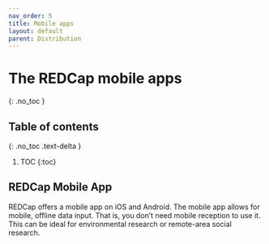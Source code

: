 ```yaml
---
nav_order: 5
title: Mobile apps
layout: default
parent: Distribution
---
```


# The REDCap mobile apps
{: .no_toc }

## Table of contents
{: .no_toc .text-delta }

1. TOC
{:toc}

## REDCap Mobile App

REDCap offers a mobile app on iOS and Android. The mobile app allows for mobile, offline data input. That is, you don’t need mobile reception to use it. This can be ideal for environmental research or remote-area social research.

## 